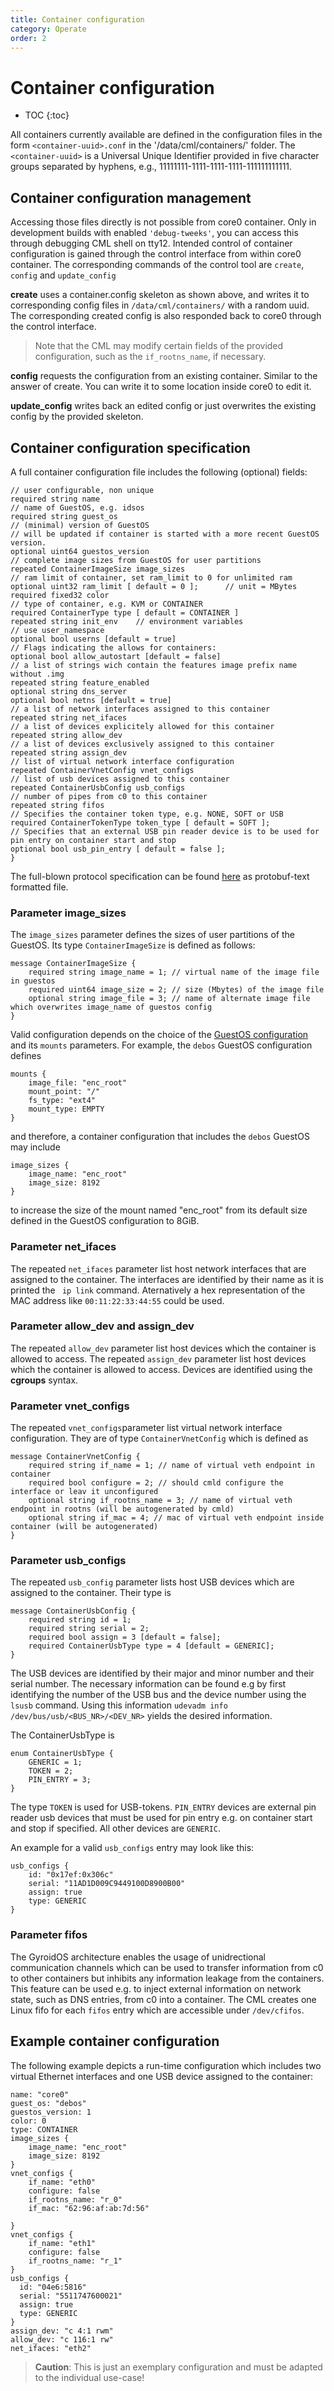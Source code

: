 ```yaml
---
title: Container configuration
category: Operate
order: 2
---
```



# Container configuration
- TOC
{:toc}

All containers currently available are defined in the configuration files in the form `<container-uuid>.conf` in the '/data/cml/containers/' folder. The `<container-uuid>` is a Universal Unique Identifier provided in five character groups separated by hyphens, e.g., 11111111-1111-1111-1111-111111111111.

## Container configuration management
Accessing those files directly is not possible from core0 container.
Only in development builds with enabled `'debug-tweeks'`, you can access this
through debugging CML shell on tty12.
Intended control of container configuration is gained through the control interface from within
core0 container.
The corresponding commands of the control tool are `create`, `config` and `update_config`

**create** uses a container.config skeleton as shown above, and writes it to corresponding
config files in `/data/cml/containers/` with a random uuid. The corresponding created config
is also responded back to core0 through the control interface.
> Note that the CML may modify certain fields of the provided configuration, such as the ```if_rootns_name```, if necessary.

**config** requests the configuration from an existing container. Similar to
the answer of create. You can write it to some location inside core0 to edit it.

**update_config**  writes back an edited config or just overwrites the existing
config by the provided skeleton.


## Container configuration specification

A full container configuration file includes the following (optional) fields:

```
// user configurable, non unique
required string name
// name of GuestOS, e.g. idsos
required string guest_os
// (minimal) version of GuestOS
// will be updated if container is started with a more recent GuestOS version.
optional uint64 guestos_version
// complete image sizes from GuestOS for user partitions
repeated ContainerImageSize image_sizes
// ram limit of container, set ram_limit to 0 for unlimited ram
optional uint32 ram_limit [ default = 0 ];      // unit = MBytes
required fixed32 color
// type of container, e.g. KVM or CONTAINER
required ContainerType type [ default = CONTAINER ]
repeated string init_env	// environment variables
// use user_namespace
optional bool userns [default = true]
// Flags indicating the allows for containers:
optional bool allow_autostart [default = false]
// a list of strings wich contain the features image prefix name without .img
repeated string feature_enabled
optional string dns_server
optional bool netns [default = true]
// a list of network interfaces assigned to this container
repeated string net_ifaces
// a list of devices explicitely allowed for this container
repeated string allow_dev
// a list of devices exclusively assigned to this container
repeated string assign_dev
// list of virtual network interface configuration
repeated ContainerVnetConfig vnet_configs
// list of usb devices assigned to this container
repeated ContainerUsbConfig usb_configs
// number of pipes from c0 to this container
repeated string fifos
// Specifies the container token type, e.g. NONE, SOFT or USB
required ContainerTokenType token_type [ default = SOFT ];
// Specifies that an external USB pin reader device is to be used for pin entry on container start and stop
optional bool usb_pin_entry [ default = false ];
}
```

The full-blown protocol specification can be found [here](https://github.com/gyroidos/cml/blob/main/daemon/container.proto) as protobuf-text formatted file.


### Parameter image_sizes
The ```image_sizes``` parameter defines the sizes of user partitions of the GuestOS. Its type ```ContainerImageSize``` is defined as follows:

```
message ContainerImageSize {
	required string image_name = 1; // virtual name of the image file in guestos
	required uint64 image_size = 2; // size (Mbytes) of the image file
	optional string image_file = 3; // name of alternate image file which overwrites image_name of guestos config
}
```
Valid configuration depends on the choice of the [GuestOS configuration](/operate/guestos_config) and its ```mounts``` parameters.
For example, the ```debos```  GuestOS configuration defines
```
mounts {
	image_file: "enc_root"
	mount_point: "/"
	fs_type: "ext4"
	mount_type: EMPTY
}
```
and therefore, a container configuration that includes the ```debos``` GuestOS
may include
```
image_sizes {
	image_name: "enc_root"
	image_size: 8192
}
```
to increase the size of the mount named "enc_root" from its default size defined in the GuestOS configuration to 8GiB.

### Parameter net_ifaces
The repeated ```net_ifaces``` parameter list host network interfaces that are assigned to the container. The interfaces are identified by their name as it is printed the ``` ip link``` command. Aternatively a hex representation of the MAC address like `00:11:22:33:44:55` could be used.

### Parameter allow_dev and assign_dev
The repeated ```allow_dev``` parameter list host devices which the container is allowed to access.
The repeated ```assign_dev``` parameter list host devices which the container is allowed to access.
Devices are identified using the **cgroups** syntax.

### Parameter vnet_configs
The repeated ```vnet_configs```parameter list virtual network interface configuration.
They are of type ```ContainerVnetConfig``` which is defined as

```
message ContainerVnetConfig {
	required string if_name = 1; // name of virtual veth endpoint in container
	required bool configure = 2; // should cmld configure the interface or leav it unconfigured
	optional string if_rootns_name = 3; // name of virtual veth endpoint in rootns (will be autogenerated by cmld)
	optional string if_mac = 4; // mac of virtual veth endpoint inside container (will be autogenerated)
}
```

### Parameter usb_configs
The repeated ```usb_config``` parameter lists host USB devices which are assigned to the container.
Their type is

```
message ContainerUsbConfig {
	required string id = 1;
	required string serial = 2;
	required bool assign = 3 [default = false];
	required ContainerUsbType type = 4 [default = GENERIC];
}
```
The USB devices are identified by their major and minor number and their serial number. The necessary information can be found e.g by first identifying the number of the USB bus and the device number using the ```lsusb``` command.
Using this information ```udevadm info /dev/bus/usb/<BUS_NR>/<DEV_NR>``` yields the desired information.

The ContainerUsbType is

```
enum ContainerUsbType {
	GENERIC = 1;
	TOKEN = 2;
	PIN_ENTRY = 3;
}
```

The type `TOKEN` is used for USB-tokens. `PIN_ENTRY` devices are external pin reader usb devices
that must be used for pin entry e.g. on container start and stop if specified. All other devices
are `GENERIC`.

An example for a valid ```usb_configs``` entry may look like this:
```
usb_configs {
	id: "0x17ef:0x306c"
	serial: "11AD1D009C9449100D8900B00"
	assign: true
	type: GENERIC
}
```

### Parameter fifos
The GyroidOS architecture enables the usage of unidrectional communication channels which can be used to transfer information from c0 to other containers but inhibits any information leakage from the containers.
This feature can be used e.g. to inject external information on network state, such as DNS entries, from c0 into a container.
The CML creates one Linux fifo for each ```fifos``` entry which are accessible under ```/dev/cfifos```.


## Example container configuration

The following example depicts a run-time configuration which includes two virtual Ethernet interfaces and one USB device assigned to the container:

```
name: "core0"
guest_os: "debos"
guestos_version: 1
color: 0
type: CONTAINER
image_sizes {
	image_name: "enc_root"
	image_size: 8192
}
vnet_configs {
	if_name: "eth0"
	configure: false
	if_rootns_name: "r_0"
	if_mac: "62:96:af:ab:7d:56"

}
vnet_configs {
	if_name: "eth1"
	configure: false
	if_rootns_name: "r_1"
}
usb_configs {
  id: "04e6:5816"
  serial: "5511747600021"
  assign: true
  type: GENERIC
}
assign_dev: "c 4:1 rwm"
allow_dev: "c 116:1 rw"
net_ifaces: "eth2"
```
> **Caution**: This is just an exemplary configuration and must be adapted to the individual use-case!
